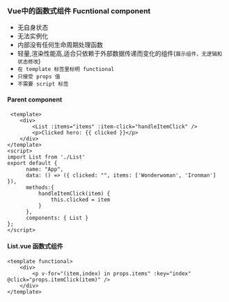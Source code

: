 ### Vue中的函数式组件 Fucntional component
- 无自身状态
- 无法实例化
- 内部没有任何生命周期处理函数
- 轻量,渲染性能高,适合只依赖于外部数据传递而变化的组件(`展示组件，无逻辑和状态修改`)
- `在 template 标签里标明 functional `
- `只接受 props 值`
- `不需要 script 标签`

#### Parent component
```vue
 <template>
    <div>
        <List :items="items" :item-click="handleItemClick" />
        <p>Clicked hero: {{ clicked }}</p>
    </div>
</template>
<script>
import List from './List'
export default {
      name: "App",
      data: () => ({ clicked: "", items: ['Wonderwoman', 'Ironman'] }),
      methods:{
          handleItemClick(item) {
              this.clicked = item
          }
      },
      components: { List }
};
</script>
```

#### List.vue 函数式组件
```vue
<template functional>
    <div>
        <p v-for="(item,index) in props.items" :key="index" @click="props.itemClick(item)" />
    </div>
</template>
```